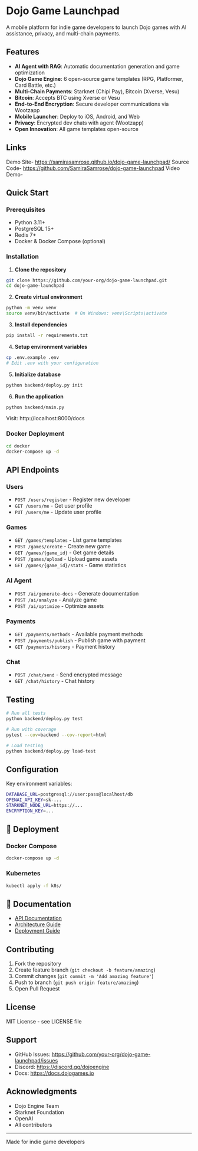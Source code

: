 # Dojo Game Launchpad

A mobile platform for indie game developers to launch Dojo games with AI assistance, privacy, and multi-chain payments.

## Features

-  **AI Agent with RAG**: Automatic documentation generation and game optimization
-  **Dojo Game Engine**: 6 open-source game templates (RPG, Platformer, Card Battle, etc.)
-  **Multi-Chain Payments**: Starknet (Chipi Pay), Bitcoin (Xverse, Vesu)
-  **Bitcoin**: Accepts BTC using Xverse or Vesu
-  **End-to-End Encryption**: Secure developer communications via Wootzapp
-  **Mobile Launcher**: Deploy to iOS, Android, and Web
-  **Privacy**: Encrypted dev chats with agent (Wootzapp)
-  **Open Innovation**: All game templates open-source

## Links

Demo Site- https://samirasamrose.github.io/dojo-game-launchpad/
Source Code- https://github.com/SamiraSamrose/dojo-game-launchpad
Video Demo- 

## Quick Start

### Prerequisites

- Python 3.11+
- PostgreSQL 15+
- Redis 7+
- Docker & Docker Compose (optional)

### Installation

1. **Clone the repository**
```bash
git clone https://github.com/your-org/dojo-game-launchpad.git
cd dojo-game-launchpad
```

2. **Create virtual environment**
```bash
python -m venv venv
source venv/bin/activate  # On Windows: venv\Scripts\activate
```

3. **Install dependencies**
```bash
pip install -r requirements.txt
```

4. **Setup environment variables**
```bash
cp .env.example .env
# Edit .env with your configuration
```

5. **Initialize database**
```bash
python backend/deploy.py init
```

6. **Run the application**
```bash
python backend/main.py
```

Visit: http://localhost:8000/docs

### Docker Deployment
```bash
cd docker
docker-compose up -d
```

## API Endpoints

### Users
- `POST /users/register` - Register new developer
- `GET /users/me` - Get user profile
- `PUT /users/me` - Update user profile

### Games
- `GET /games/templates` - List game templates
- `POST /games/create` - Create new game
- `GET /games/{game_id}` - Get game details
- `POST /games/upload` - Upload game assets
- `GET /games/{game_id}/stats` - Game statistics

### AI Agent
- `POST /ai/generate-docs` - Generate documentation
- `POST /ai/analyze` - Analyze game
- `POST /ai/optimize` - Optimize assets

### Payments
- `GET /payments/methods` - Available payment methods
- `POST /payments/publish` - Publish game with payment
- `GET /payments/history` - Payment history

### Chat
- `POST /chat/send` - Send encrypted message
- `GET /chat/history` - Chat history

## Testing
```bash
# Run all tests
python backend/deploy.py test

# Run with coverage
pytest --cov=backend --cov-report=html

# Load testing
python backend/deploy.py load-test
```


## Configuration

Key environment variables:
```bash
DATABASE_URL=postgresql://user:pass@localhost/db
OPENAI_API_KEY=sk-...
STARKNET_NODE_URL=https://...
ENCRYPTION_KEY=...
```

## 🚢 Deployment

### Docker Compose
```bash
docker-compose up -d
```

### Kubernetes
```bash
kubectl apply -f k8s/
```

## 📖 Documentation

- [API Documentation](http://localhost:8000/docs)
- [Architecture Guide](docs/ARCHITECTURE.md)
- [Deployment Guide](docs/DEPLOYMENT.md)

## Contributing

1. Fork the repository
2. Create feature branch (`git checkout -b feature/amazing`)
3. Commit changes (`git commit -m 'Add amazing feature'`)
4. Push to branch (`git push origin feature/amazing`)
5. Open Pull Request

## License

MIT License - see LICENSE file

## Support

- GitHub Issues: https://github.com/your-org/dojo-game-launchpad/issues
- Discord: https://discord.gg/dojoengine
- Docs: https://docs.dojogames.io

## Acknowledgments

- Dojo Engine Team
- Starknet Foundation
- OpenAI
- All contributors

---

Made for indie game developers
